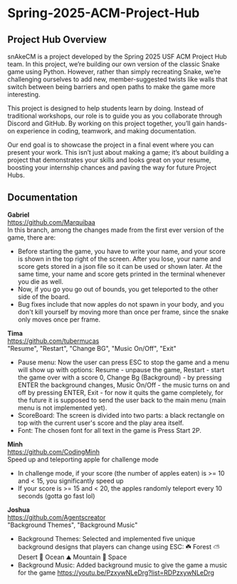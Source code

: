 # Spring-2025-ACM-Project-Hub
## Project Hub Overview

snAkeCM is a project developed by the Spring 2025 USF ACM Project Hub team. In this project, we’re building our own version of the classic Snake game using Python. However, rather than simply recreating Snake, we’re challenging ourselves to add new, member-suggested twists like walls that switch between being barriers and open paths to make the game more interesting.

This project is designed to help students learn by doing. Instead of traditional workshops, our role is to guide you as you collaborate through Discord and GitHub. By working on this project together, you’ll gain hands-on experience in coding, teamwork, and making documentation.

Our end goal is to showcase the project in a final event where you can present your work. This isn’t just about making a game; it’s about building a project that demonstrates your skills and looks great on your resume, boosting your internship chances and paving the way for future Project Hubs.

## Documentation

**Gabriel** <br />
https://github.com/Marquibaa <br />
In this branch, among the changes made from the first ever version of the game, there are:
- Before starting the game, you have to write your name, and your score is shown in the top right of the screen. After you lose, your name and score gets stored in a json file so it can be used or shown later. At the same time, your name and score gets printed in the terminal whenever you die as well.
- Now, if you go you go out of bounds, you get teleported to the other side of the board.
- Bug fixes include that now apples do not spawn in your body, and you don't kill yourself by moving more than once per frame, since the snake only moves once per frame.

**Tima** <br />
https://github.com/tubermucas <br />
"Resume", "Restart", "Change BG", "Music On/Off", "Exit"
- Pause menu: Now the user can press ESC to stop the game and a menu will show up with options: Resume - unpause the game, Restart - start the game over with a score 0, Change Bg (Background) - by pressing ENTER the background changes, Music On/Off - the music turns on and off by pressing ENTER, Exit - for now it quits the game completely, for the future it is supposed to send the user back to the main menu (main menu is not implemented yet).
- ScoreBoard: The screen is divided into two parts: a black rectangle on top with the current user's score and the play area itself.
- Font: The chosen font for all text in the game is Press Start 2P.

**Minh** <br />
https://github.com/CodingMinh <br />
Speed up and teleporting apple for challenge mode
- In challenge mode, if your score (the number of apples eaten) is >= 10 and < 15, you significantly speed up
- If your score is >= 15 and < 20, the apples randomly teleport every 10 seconds (gotta go fast lol)

**Joshua** <br />
https://github.com/Agentscreator <br />
"Background Themes", "Background Music"
- Background Themes: Selected and implemented five unique background designs that players can change using ESC: ☘️ Forest ⛅️ Desert 🌊 Ocean ⛰️ Mountain 🌌 Space
- Background Music: Added background music to give the game a music for the game https://youtu.be/PzxywNLeDrg?list=RDPzxywNLeDrg 
